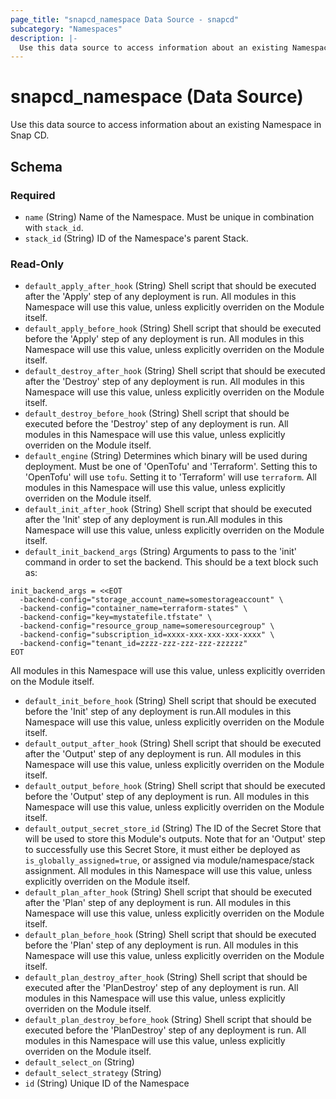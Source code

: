 ```yaml
---
page_title: "snapcd_namespace Data Source - snapcd"
subcategory: "Namespaces"
description: |-
  Use this data source to access information about an existing Namespace in Snap CD.
---
```


# snapcd_namespace (Data Source)

Use this data source to access information about an existing Namespace in Snap CD.




<!-- schema generated by tfplugindocs -->
## Schema

### Required

- `name` (String) Name of the Namespace. Must be unique in combination with `stack_id`.
- `stack_id` (String) ID of the Namespace's parent Stack.

### Read-Only

- `default_apply_after_hook` (String) Shell script that should be executed after the 'Apply' step of any deployment is run. All modules in this Namespace will use this value, unless explicitly overriden on the Module itself.
- `default_apply_before_hook` (String) Shell script that should be executed before the 'Apply' step of any deployment is run. All modules in this Namespace will use this value, unless explicitly overriden on the Module itself.
- `default_destroy_after_hook` (String) Shell script that should be executed after the 'Destroy' step of any deployment is run. All modules in this Namespace will use this value, unless explicitly overriden on the Module itself.
- `default_destroy_before_hook` (String) Shell script that should be executed before the 'Destroy' step of any deployment is run. All modules in this Namespace will use this value, unless explicitly overriden on the Module itself.
- `default_engine` (String) Determines which binary will be used during deployment. Must be one of 'OpenTofu' and 'Terraform'. Setting this to 'OpenTofu' will use `tofu`. Setting it to 'Terraform' will use `terraform`. All modules in this Namespace will use this value, unless explicitly overriden on the Module itself.
- `default_init_after_hook` (String) Shell script that should be executed after the 'Init' step of any deployment is run.All modules in this Namespace will use this value, unless explicitly overriden on the Module itself.
- `default_init_backend_args` (String) Arguments to pass to the 'init' command in order to set the backend. This should be a text block such as:

```
init_backend_args = <<EOT
  -backend-config="storage_account_name=somestorageaccount" \
  -backend-config="container_name=terraform-states" \
  -backend-config="key=mystatefile.tfstate" \
  -backend-config="resource_group_name=someresourcegroup" \
  -backend-config="subscription_id=xxxx-xxx-xxx-xxx-xxxx" \
  -backend-config="tenant_id=zzzz-zzz-zzz-zzz-zzzzzz"
EOT
```

All modules in this Namespace will use this value, unless explicitly overriden on the Module itself.
- `default_init_before_hook` (String) Shell script that should be executed before the 'Init' step of any deployment is run.All modules in this Namespace will use this value, unless explicitly overriden on the Module itself.
- `default_output_after_hook` (String) Shell script that should be executed after the 'Output' step of any deployment is run. All modules in this Namespace will use this value, unless explicitly overriden on the Module itself.
- `default_output_before_hook` (String) Shell script that should be executed before the 'Output' step of any deployment is run. All modules in this Namespace will use this value, unless explicitly overriden on the Module itself.
- `default_output_secret_store_id` (String) The ID of the Secret Store that will be used to store this Module's outputs. Note that for an 'Output' step to successfully use this Secret Store, it must either be deployed as `is_globally_assigned=true`, or assigned via module/namespace/stack assignment. All modules in this Namespace will use this value, unless explicitly overriden on the Module itself.
- `default_plan_after_hook` (String) Shell script that should be executed after the 'Plan' step of any deployment is run. All modules in this Namespace will use this value, unless explicitly overriden on the Module itself.
- `default_plan_before_hook` (String) Shell script that should be executed before the 'Plan' step of any deployment is run. All modules in this Namespace will use this value, unless explicitly overriden on the Module itself.
- `default_plan_destroy_after_hook` (String) Shell script that should be executed after the 'PlanDestroy' step of any deployment is run. All modules in this Namespace will use this value, unless explicitly overriden on the Module itself.
- `default_plan_destroy_before_hook` (String) Shell script that should be executed before the 'PlanDestroy' step of any deployment is run. All modules in this Namespace will use this value, unless explicitly overriden on the Module itself.
- `default_select_on` (String)
- `default_select_strategy` (String)
- `id` (String) Unique ID of the Namespace
